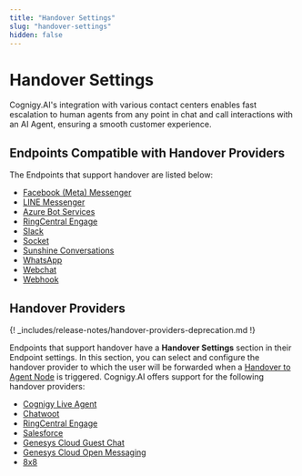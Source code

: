 ```yaml
---
title: "Handover Settings" 
slug: "handover-settings" 
hidden: false 
---
```


# Handover Settings

Cognigy.AI's integration with various contact centers enables fast escalation to human agents from any point in chat and call interactions with an AI Agent, ensuring a smooth customer experience.

## Endpoints Compatible with Handover Providers

The Endpoints that support handover are listed below:

- [Facebook (Meta) Messenger](../endpoint-reference/facebook-messenger.md)
- [LINE Messenger](../endpoint-reference/line-messenger.md)
- [Azure Bot Services](../endpoint-reference/azure-bot-services.md)
- [RingCentral Engage](../endpoint-reference/ringcentral-engage.md)
- [Slack](../endpoint-reference/slack.md)
- [Socket](../endpoint-reference/socketio.md)
- [Sunshine Conversations](../endpoint-reference/sunshine-conversations.md)
- [WhatsApp](../endpoint-reference/whatsapp.md)
- [Webchat](../../../webchat/overview.md)
- [Webhook](../endpoint-reference/webhook.md)

## Handover Providers

{! _includes/release-notes/handover-providers-deprecation.md !}

Endpoints that support handover have a **Handover Settings** section in their Endpoint settings.
In this section,
you can select and configure the handover provider to which the user will be forwarded when a [Handover to Agent Node](../../build/node-reference/service/handover-to-agent.md) is triggered.
Cognigy.AI offers support for the following handover providers:

- [Cognigy Live Agent](../../escalate/handover-reference/live-agent.md)
- [Chatwoot](../../escalate/handover-reference/chatwoot.md)
- [RingCentral Engage](../../escalate/handover-reference/ring-central-engage.md)
- [Salesforce](../../escalate/handover-reference/salesforce.md)
- [Genesys Cloud Guest Chat](../../escalate/handover-reference/genesys-cloud-guest-chat.md)
- [Genesys Cloud Open Messaging](../../escalate/handover-reference/genesys-cloud-open-messaging.md)
- [8x8](../../escalate/handover-reference/8x8.md)